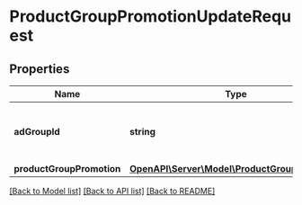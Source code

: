 # ProductGroupPromotionUpdateRequest

## Properties
Name | Type | Description | Notes
------------ | ------------- | ------------- | -------------
**adGroupId** | **string** | ID of the ad group the product group belongs to. | 
**productGroupPromotion** | [**OpenAPI\Server\Model\ProductGroupPromotion**](ProductGroupPromotion.md) |  | 

[[Back to Model list]](../README.md#documentation-for-models) [[Back to API list]](../README.md#documentation-for-api-endpoints) [[Back to README]](../README.md)


